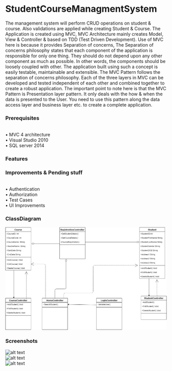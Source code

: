 # StudentCourseManagmentSystem
The management system will perform CRUD operations on student &amp; course. Also validations are applied while creating Student &amp; Course. The Application is created using MVC, MVC Architecture mainly creates Model, View & Controller & based on TDD (Test Driven Development). Use of MVC here is because it provides Separation of concerns, The Separation of concerns philosophy states that each component of the application is responsible for only one thing. They should do not depend upon any other component as much as possible. In other words, the components should be loosely coupled with other. The application built using such a concept is easily testable, maintainable and extensible. The MVC Pattern follows the separation of concerns philosophy. Each of the three layers in MVC can be developed and tested independent of each other and combined together to create a robust application. The important point to note here is that the MVC Pattern is Presentation layer pattern. It only deals with the how & when the data is presented to the User. You need to use this pattern along the data access layer and business layer etc. to create a complete application.



### Prerequisites
<br>•	MVC 4 architecture
<br>•	Visual Studio 2010
<br>•	SQL server 2014

### Features

### Improvements & Pending stuff
<br>•	Authentication
<br>•	Authorization
<br>•	Test Cases
<br>•	UI Improvements


### ClassDiagram
![alt text](https://github.com/KalyaniGM/StudentCourseManagmentSystem/blob/master/Screenshots/Picture1.jpg)

### Screenshots

![alt text](https://github.com/KalyaniGM/StudentCourseManagmentSystem/blob/master/Screenshots/Picture2.jpg)
<br>
![alt text](https://github.com/KalyaniGM/StudentCourseManagmentSystem/blob/master/Screenshots/Picture3.jpg)
<br>
![alt text](https://github.com/KalyaniGM/StudentCourseManagmentSystem/blob/master/Screenshots/Picture4.jpg)
